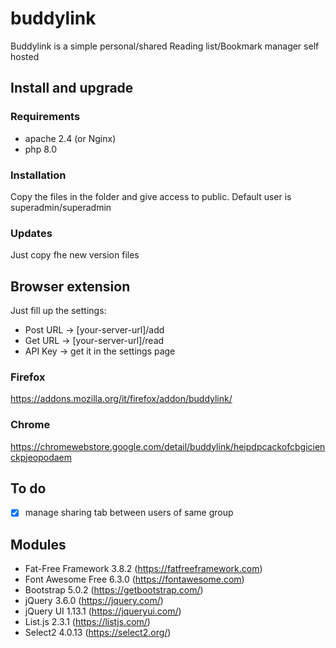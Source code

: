 # buddylink
Buddylink is a simple personal/shared Reading list/Bookmark manager self hosted

## Install and upgrade
### Requirements
- apache 2.4 (or Nginx)
- php 8.0

### Installation
Copy the files in the folder and give access to public. Default user is superadmin/superadmin

### Updates
Just copy fhe new version files

## Browser extension
Just fill up the settings:
- Post URL -> [your-server-url]/add
- Get URL -> [your-server-url]/read
- API Key -> get it in the settings page

### Firefox
https://addons.mozilla.org/it/firefox/addon/buddylink/

### Chrome
https://chromewebstore.google.com/detail/buddylink/heipdpcackofcbgicienckpjeopodaem

## To do
- [x] manage sharing tab between users of same group

## Modules
- Fat-Free Framework 3.8.2 (https://fatfreeframework.com)
- Font Awesome Free 6.3.0 (https://fontawesome.com)
- Bootstrap 5.0.2 (https://getbootstrap.com/)
- jQuery 3.6.0 (https://jquery.com/)
- jQuery UI 1.13.1 (https://jqueryui.com/)
- List.js 2.3.1 (https://listjs.com/)
- Select2 4.0.13 (https://select2.org/)